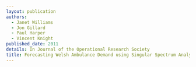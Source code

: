 ```yaml
---
layout: publication
authors:
  - Janet Williams
  - Jon Gillard
  - Paul Harper
  - Vincent Knight
published_date: 2011
details: In Journal of the Operational Research Society
title: Forecasting Welsh Ambulance Demand using Singular Spectrum Analysis
---
```

